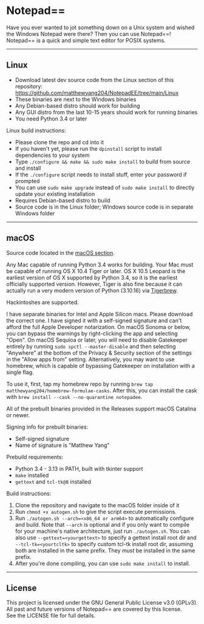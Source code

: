 # Notepad==
Have you ever wanted to jot something down on a Unix system and wished the Windows Notepad were there? Then you can use Notepad==! Notepad== is a quick and simple text editor for POSIX systems.

-----
Linux
-----
- Download latest dev source code from the Linux section of this repository: https://github.com/matthewyang204/NotepadEE/tree/main/Linux
- These binaries are next to the Windows binaries
- Any Debian-based distro should work for building
- Any GUI distro from the last 10-15 years should work for running binaries
- You need Python 3.4 or later

Linux build instructions:
- Please clone the repo and cd into it
- If you haven't yet, please run the `dpinstall` script to install dependencies to your system
- Type `./configure && make && sudo make install` to build from source and install
- If the `./configure` script needs to install stuff, enter your password if prompted
- You can use `sudo make upgrade` instead of `sudo make install` to directly update your existing installation
- Requires Debian-based distro to build
- Source code is in the Linux folder; Windows source code is in separate Windows folder

-----
macOS
-----
Source code located in the [macOS section](https://github.com/matthewyang204/NotepadEE/tree/main/macOS).

Any Mac capable of running Python 3.4 works for building. Your Mac must be capable of running OS X 10.4 Tiger or later. OS X 10.5 Leopard is the earliest version of OS X supported by Python 3.4, so it is the earliest officially supported version. However, Tiger is also fine because it can actually run a very modern version of Python (3.10.16) via [Tigerbrew](https://github.com/mistydemeo/Tigerbrew).

Hackintoshes are supported.

I have separate binaries for Intel and Apple Silicon macs. Please download the correct one. I have signed it with a self-signed signature and can't afford the full Apple Developer notarization. On macOS Sonoma or below, you can bypass the warnings by right-clicking the app and selecting "Open". On macOS Sequioa or later, you will need to disable Gatekeeper entirely by running `sudo spctl --master-disable` and then selecting "Anywhere" at the bottom of the Privacy & Security section of the settings in the "Allow apps from" setting. Alternatively, you may want to use homebrew, which is capable of bypassing Gatekeeper on installation with a single flag.

To use it, first, tap my homebrew repo by running `brew tap matthewyang204/homebrew-formulae-casks`. After this, you can install the cask with `brew install --cask --no-quarantine notepadee`.

All of the prebuilt binaries provided in the Releases support macOS Catalina or newer.

Signing info for prebuilt binaries:
- Self-signed signature
- Name of signature is "Matthew Yang"

Prebuild requirements:
- Python 3.4 - 3.13 in PATH, built with tkinter support
- `make` installed
- `gettext` and `tcl-tk@8` installed

Build instructions:
1. Clone the repository and navigate to the macOS folder inside of it
2. Run `chmod +x autogen.sh` to give the script execute permissions.
3. Run `./autogen.sh --arch=<x86_64 or arm64>` to automatically configure and build. Note that `--arch` is optional and if you only want to compile for your machine's native architecture, just run `./autogen.sh`. You can also use `--gettext=<yourgettext>` to specify a gettext install root dir and `--tcl-tk=<yourtcltk>` to specify custom tcl-tk install root dir, assuming both are installed in the same prefix. They *must* be installed in the same prefix.
4. After you're done compiling, you can use `sudo make install` to install.

-------
License
-------
This project is licensed under the GNU General Public License v3.0 (GPLv3).  
All past and future versions of Notepad== are covered by this license.  
See the LICENSE file for full details.
